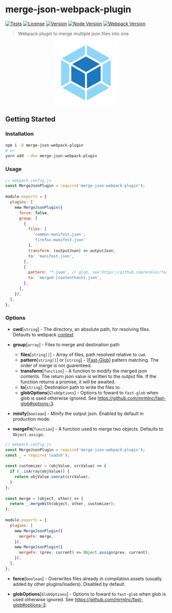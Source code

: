 # merge-json-webpack-plugin

[![Tests](https://github.com/sibiraj-s/merge-json-webpack-plugin/workflows/Tests/badge.svg)](https://github.com/sibiraj-s/merge-json-webpack-plugin/actions)
[![License](https://badgen.net/github/license/sibiraj-s/merge-json-webpack-plugin)](https://github.com/sibiraj-s/merge-json-webpack-plugin)
[![Version](https://badgen.net/npm/v/merge-json-webpack-plugin)](https://npmjs.com/merge-json-webpack-plugin)
[![Node Version](https://badgen.net/npm/node/merge-json-webpack-plugin)](https://npmjs.com/merge-json-webpack-plugin)
[![Webpack Version](https://badgen.net/badge/webpack/%3E=5/orange)](https://webpack.js.org/)

> Webpack plugin to merge multiple json files into one

<p align="center">
  <a href="https://github.com/sibiraj-s/merge-json-webpack-plugin">
    <img width="200" height="200" src="./assets/webpack.png">
  </a>
</p>

## Getting Started

### Installation

```bash
npm i -D merge-json-webpack-plugin
# or
yarn add --dev merge-json-webpack-plugin
```

### Usage

```js
// webpack.config.js
const MergeJsonPlugin = require('merge-json-webpack-plugin');

module.exports = {
  plugins: [
    new MergeJsonPlugin({
      force: false,
      group: [
        {
          files: [
            'common-manifest.json',
            'firefox-manifest.json'
          ],
          transform: (outputJson) => outputJson,
          to: 'manifest.json',
        },
        {
          pattern: '*.json', // glob. see https://github.com/mrmlnc/fast-glob
          to: 'merged-[contenthash].json',
        },
      ],
    }),
  ],
};
```

### Options

- **cwd**[`string`] - The directory, an absolute path, for resolving files. Defaults to webpack [context](https://webpack.js.org/configuration/entry-context/#context)

- **group**[`array`] - Files to merge and destination path

  - **files**[`string[]`] - Array of files, path resolved relative to `cwd`.
  - **pattern**[`string[]`] or [`string`] - [[Fast-Glob](https://github.com/mrmlnc/fast-glob)] pattern matching. The order of merge is not guarenteed.
  - **transform**[`function`] - A function to modify the merged json contents. The return json value is written to the output file. If the function returns a promise, it will be awaited.
  - **to**[`string`]: Destination path to write the files to.
  - **globOptions**[`GlobOptions`] - Options to foward to `fast-glob` when glob is used otherwise ignored. See https://github.com/mrmlnc/fast-glob#options-3.

- **minify**[`boolean`] - Minify the output json. Enabled by default in production mode.

- **mergeFn**[`function`] - A function used to merge two objects. Defaults to `Object.assign`.

```js
// webpack.config.js
const MergeJsonPlugin = require('merge-json-webpack-plugin');
const _ = require('loadsh');

const customizer = (objValue, srcValue) => {
  if (_.isArray(objValue)) {
    return objValue.concat(srcValue);
  }
};

const merge = (object, other) => {
  return _.mergeWith(object, other, customizer);
};

module.exports = {
  plugins: [
    new MergeJsonPlugin({
      mergeFn: merge,
    }),
    new MergeJsonPlugin({
      mergeFn: (prev, current) => Object.assign(prev, current),
    }),
  ],
};
```

- **force**[`boolean`] - Overwrites files already in compilation.assets (usually added by other plugins/loaders). Disabled by default.

- **globOptions**[`GlobOptions`] - Options to foward to `fast-glob` when glob is used otherwise ignored. See https://github.com/mrmlnc/fast-glob#options-3.
